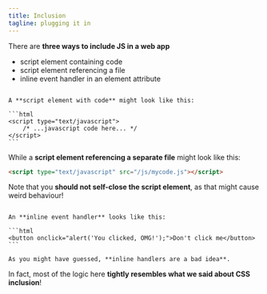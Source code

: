 ```yaml
---
title: Inclusion
tagline: plugging it in
---
```


There are **three ways to include JS in a web app**

* script element containing code
* script element referencing a file
* inline event handler in an element attribute

~~~

A **script element with code** might look like this:

```html
<script type="text/javascript">
    /* ...javascript code here... */
</script>
```

~~~

While a **script element referencing a separate file** might look like this:

```html
<script type="text/javascript" src="/js/mycode.js"></script>
```

Note that you **should not self-close the script element**, as that might cause weird behaviour!

~~~

An **inline event handler** looks like this:

```html
<button onclick="alert('You clicked, OMG!');">Don't click me</button>
```

As you might have guessed, **inline handlers are a bad idea**.

~~~

In fact, most of the logic here **tightly resembles what we said about CSS inclusion**!
